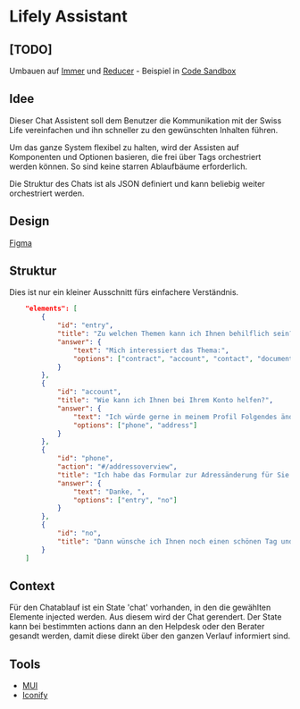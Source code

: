 # Lifely Assistant

## [TODO]

Umbauen auf [Immer](https://immerjs.github.io/immer/update-patterns) und [Reducer](https://immerjs.github.io/immer/example-setstate#usereducer--immer) - Beispiel in [Code Sandbox](https://codesandbox.io/s/react-typescript-immer-chatassistant-80rvoc)

## Idee

Dieser Chat Assistent soll dem Benutzer die Kommunikation mit der Swiss Life vereinfachen und ihn schneller zu den gewünschten Inhalten führen.

Um das ganze System flexibel zu halten, wird der Assisten auf Komponenten und Optionen basieren, die frei über Tags orchestriert werden können. So sind keine starren Ablaufbäume erforderlich.

Die Struktur des Chats ist als JSON definiert und kann beliebig weiter orchestriert werden.

## Design

[Figma](https://www.figma.com/file/ZWqSXBIXFZvT5rsMLJU3pc/Assistant)

## Struktur

Dies ist nur ein kleiner Ausschnitt fürs einfachere Verständnis.

```json
	"elements": [
		{
			"id": "entry",
			"title": "Zu welchen Themen kann ich Ihnen behilflich sein?",
			"answer": {
				"text": "Mich interessiert das Thema:",
				"options": ["contract", "account", "contact", "documents", "certificate"]
			}
		},
		{
			"id": "account",
			"title": "Wie kann ich Ihnen bei Ihrem Konto helfen?",
			"answer": {
				"text": "Ich würde gerne in meinem Profil Folgendes ändern:",
				"options": ["phone", "address"]
			}
		},
		{
			"id": "phone",
			"action": "#/addressoverview",
			"title": "Ich habe das Formular zur Adressänderung für Sie geöffnet. Dort können Sie Ihre Adressen anpassen. Kann ich Sie sonst noch unterstützen?",
			"answer": {
				"text": "Danke, ",
				"options": ["entry", "no"]
			}
		},
		{
			"id": "no",
			"title": "Dann wünsche ich Ihnen noch einen schönen Tag und empfehlen Sie uns doch weiter."
		}
	]
```

## Context

Für den Chatablauf ist ein State 'chat' vorhanden, in den die gewählten Elemente injected werden. Aus diesem wird der Chat gerendert. Der State kann bei bestimmten actions dann an den Helpdesk oder den Berater gesandt werden, damit diese direkt über den ganzen Verlauf informiert sind.

## Tools

- [MUI](https://mui.com/material-ui/)
- [Iconify](https://iconify.design/)
